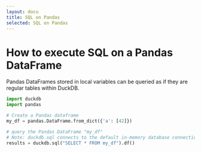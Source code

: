 ```yaml
---
layout: docu
title: SQL on Pandas
selected: SQL on Pandas
---
```


# How to execute SQL on a Pandas DataFrame

Pandas DataFrames stored in local variables can be queried as if they are regular tables within DuckDB.

```py
import duckdb
import pandas

# Create a Pandas dataframe
my_df = pandas.DataFrame.from_dict({'a': [42]})

# query the Pandas DataFrame "my_df"
# Note: duckdb.sql connects to the default in-memory database connection
results = duckdb.sql("SELECT * FROM my_df").df()
```
